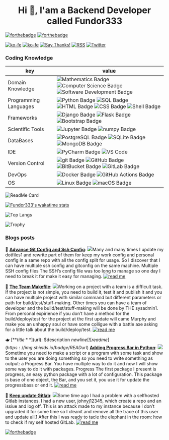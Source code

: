<h1 align="center">Hi 👋, I'am a Backend Developer called Fundor333</h1>

[![forthebadge](https://forthebadge.com/images/badges/you-didnt-ask-for-this.svg)](https://forthebadge.com)
[![forthebadge](https://forthebadge.com/images/badges/powered-by-electricity.svg)](https://forthebadge.com)

[![ko-fe](https://img.shields.io/badge/Ko--fi-donate-F16061?logo=Ko-fi)](https://ko-fi.com/fundor333)
[![ko-fe](https://img.shields.io/badge/Buy%20me%20a%20coffe-donate-FFDD00?logo=Buy-me-a-Coffee)](https://www.buymeacoffee.com/fundor333)
[![Say Thanks!](https://img.shields.io/badge/Say%20Thanks-thank-1EAEDB.svg)](https://saythanks.io/to/github@fundor333.com)
[![RSS](https://img.shields.io/badge/RSS-read-FFA500?logo=rss)](https:fundor333.com/index.xml)
[![Twitter](https://img.shields.io/badge/Twitter-follow-1DA1F2?logo=twitter)](https://twitter.com/fundor333)

### Coding Knowledge

key                      |value
-------------------------|-------------------------------------------------------------------
Domain Knowledge         | ![Mathematics Badge](https://img.shields.io/badge/-Mathematics-f73e3e?style=flat-square&logo=mathworks&logoColor=white&color=f73e3e) ![Computer Science Badge](https://img.shields.io/badge/-Computer%20Science-7b18a2?style=flat-square&logo=smartthings&logoColor=white&color=7b18a2) ![Software Development Badge](https://img.shields.io/badge/-Software%20Development-fbc157?style=flat-square&logo=webpack&logoColor=000&color=fbc157)
Programming Languages    | ![Python Badge](https://img.shields.io/badge/-Python-3776AB?style=flat-square&logo=Python&logoColor=white&color=3776AB) ![SQL Badge](https://img.shields.io/badge/-SQL-609540?style=flat-square&logo=elastic%20stack&logoColor=white&color=609540) ![HTML Badge](https://img.shields.io/badge/-HTML-E34F26?style=flat-square&logo=HTML5&logoColor=white&color=E34F26) ![CSS Badge](https://img.shields.io/badge/-CSS-1572B6?style=flat-square&logo=CSS3&logoColor=white&color=1572B6) ![Shell Badge](https://img.shields.io/badge/-Shell-4EAA25?style=flat-square&logo=gnu%20bash&logoColor=white&color=4EAA25)
Frameworks               | ![Django Badge](https://img.shields.io/badge/-Django-092E20?style=flat-square&logo=Django&logoColor=white&color=092E20) ![Flask Badge](https://img.shields.io/badge/-Flask-000000?style=flat-square&logo=Flask&logoColor=white&color=000000)  ![Bootstrap Badge](https://img.shields.io/badge/-Bootstrap-7952B3?style=flat-square&logo=Bootstrap&logoColor=white&color=7952B3)
Scientific Tools         | ![Jupyter Badge](https://img.shields.io/badge/-Jupyter-F37626?style=flat-square&logo=Jupyter&logoColor=white&color=F37626) ![numpy Badge](https://img.shields.io/badge/-numpy-013243?style=flat-square&logo=numpy&logoColor=white&color=013243)
DataBases                | ![PostgreSQL Badge](https://img.shields.io/badge/-PostgreSQL-336791?style=flat-square&logo=PostgreSQL&logoColor=white&color=336791) ![SQLite Badge](https://img.shields.io/badge/-SQLite-003B57?style=flat-square&logo=SQLite&logoColor=white&color=003B57) ![MongoDB Badge](https://img.shields.io/badge/-MongoDB-47A248?style=flat-square&logo=MongoDB&logoColor=white&color=47A248) 
IDE               | ![PyCharm Badge](https://img.shields.io/badge/-PyCharm-000?style=flat-square&logo=PyCharm&logoColor=white&color=000)  ![VS Code](https://img.shields.io/badge/visualstudiocode-blue.svg?logo=visual-studio-code&style=flat-square)
Version Control          | ![git Badge](https://img.shields.io/badge/-git-F05032?style=flat-square&logo=git&logoColor=white&color=F05032) ![GitHub Badge](https://img.shields.io/badge/-GitHub-181717?style=flat-square&logo=GitHub&logoColor=white&color=181717) ![BitBucket Badge](https://img.shields.io/badge/-BitBucket-0052CC?style=flat-square&logo=BitBucket&logoColor=white&color=0052CC) ![GitLab Badge](https://img.shields.io/badge/-GitLab-F05032?style=flat-square&logo=GitLab&logoColor=white&color=FCA121)
DevOps                   | ![Docker Badge](https://img.shields.io/badge/-Docker-2496ED?style=flat-square&logo=Docker&logoColor=white&color=2496ED) ![GitHub Actions Badge](https://img.shields.io/badge/-GitHub%20Actions-2088FF?style=flat-square&logo=GitHub%20Actions&logoColor=white&color=2088FF) 
OS                       | ![Linux Badge](https://img.shields.io/badge/-Linux-FCC624?style=flat-square&logo=Linux&logoColor=000&color=FCC624) ![macOS Badge](https://img.shields.io/badge/-macOS-000?style=flat-square&logo=Apple&logoColor=white&color=000)



![ReadMe Card](https://github-readme-stats.vercel.app/api?username=fundor333&show_icons=true&theme=nord&count_private=true)

[![Fundor333's wakatime stats](https://github-readme-stats.vercel.app/api/wakatime?username=Fundor333&theme=nord&count_private=true)](https://github.com/fundor333/github-readme-stats)

![Top Langs](https://github-readme-stats.vercel.app/api/top-langs/?username=fundor333&theme=nord&count_private=true)

![Trophy](https://github-profile-trophy.vercel.app/?username=fundor333&no-frame=true&theme=darkhub&no-bg=true)


### Blogs posts
<!-- BLOG-POST-LIST:START -->
 🧋 [**Advance Git Config and Ssh Config**](https://fundor333.com/post/2021/advance-git-config-and-ssh-config/): <img src="https://fundor333.com/post/2021/advance-git-config-and-ssh-config/Advance-git-config-and-ssh-config.jpg"/>Many and many times I update my dotfiles1 and rewrite part of them for keep my work config and personal config in a same repo with all the config split for usage.
So I discover that I can have multiple ssh config and gitconfig on the same machine.
Multiple SSH config files The SSH&rsquo;s config file was too long to manage so one day I need to break it for make it easy for managing. 
 [![read me](https://img.shields.io/badge/READ%20MORE-blue?style=for-the-badge)](https://fundor333.com/post/2021/advance-git-config-and-ssh-config/) 

 🍵 [**The Team Makefile**](https://fundor333.com/post/2021/the-team-makefile/): <img src="https://fundor333.com/post/2021/the-team-makefile/The-team-makefile.jpg"/>Working on a project with a team is a difficult task. If the project is not simple, you need to build it, test it and publish it and you can have multiple project with similar command but different parameters or path for build/test/stuff-making. Other times you can have a team of developer and the build/test/stuff-making will be done by THE sysadmin1.
From personal expirience if you don&rsquo;t have a method for the build/deploy/test for the project at the first update will came Murphy and make you an unhappy soul or have some colligue with a battle axe asking for a little talk about the build/deploy/test. 
 [![read me](https://img.shields.io/badge/READ%20MORE-blue?style=for-the-badge)](https://fundor333.com/post/2021/the-team-makefile/) 

 🫖 [**$title**]($url): $description $newline [![read me](https://img.shields.io/badge/READ%20MORE-blue?style=for-the-badge)]($url) [**Adding Progress Bar in Python**](https://fundor333.com/post/2020/adding-progress-bar-in-python/): <img src="https://fundor333.com/post/2020/adding-progress-bar-in-python/Adding_Progress_Bar_in_Python.jpg"/>Sometime you need to make a script or a program with some task and show to the user you are doing something so you need to write something as output: a Progress Bar.
You have multiple way to do it and now I will show some way to do it with packages.
Progress The first package I present is progress, an easy python package with a lot of configuration.
This package is base of one object, the Bar, and you set it, you use it for update the progressbass or end it. 
 [![read me](https://img.shields.io/badge/READ%20MORE-blue?style=for-the-badge)](https://fundor333.com/post/2020/adding-progress-bar-in-python/) 

 🧋 [**Keep update Gitlab**](https://fundor333.com/post/2020/keep_update_gitlab/): <img src="https://fundor333.com/post/2020/keep_update_gitlab/Keep_update_Gitlab.jpg"/>Some time ago I had a problem with a selfhosted Gitlab instances. I had a new user, johnyj12345, which create a repo and an issiue and log off. This is an attack made to my instance because I don&rsquo;t upgraded it for some time so I cleanit and remove all the trace of this user and update all.1
After this I was ready to tacle the elephant in the room: how to check if my self hosted GitLab. 
 [![read me](https://img.shields.io/badge/READ%20MORE-blue?style=for-the-badge)](https://fundor333.com/post/2020/keep_update_gitlab/) 
<!-- BLOG-POST-LIST:END -->

[![forthebadge](https://forthebadge.com/images/badges/check-it-out.svg)](https://fundor333.com)
